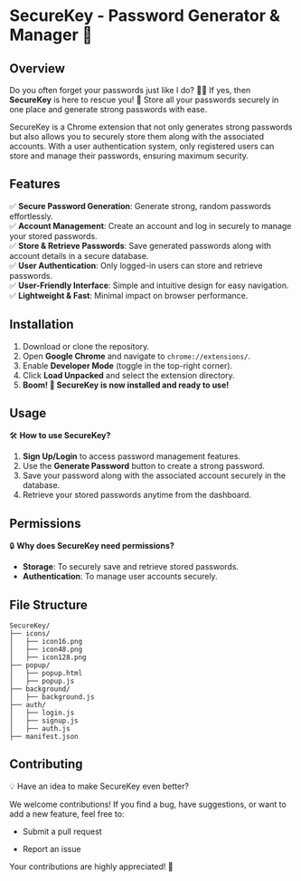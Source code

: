 # SecureKey - Password Generator & Manager 🔐

## Overview
Do you often forget your passwords just like I do? 😵‍💫 If yes, then **SecureKey** is here to rescue you! 🚀 Store all your passwords securely in one place and generate strong passwords with ease.

SecureKey is a Chrome extension that not only generates strong passwords but also allows you to securely store them along with the associated accounts. With a user authentication system, only registered users can store and manage their passwords, ensuring maximum security.

## Features
✅ **Secure Password Generation**: Generate strong, random passwords effortlessly.  
✅ **Account Management**: Create an account and log in securely to manage your stored passwords.  
✅ **Store & Retrieve Passwords**: Save generated passwords along with account details in a secure database.  
✅ **User Authentication**: Only logged-in users can store and retrieve passwords.  
✅ **User-Friendly Interface**: Simple and intuitive design for easy navigation.  
✅ **Lightweight & Fast**: Minimal impact on browser performance.  

## Installation
1. Download or clone the repository.
2. Open **Google Chrome** and navigate to `chrome://extensions/`.
3. Enable **Developer Mode** (toggle in the top-right corner).
4. Click **Load Unpacked** and select the extension directory.
5. **Boom! 🎉 SecureKey is now installed and ready to use!**

## Usage
🛠️ **How to use SecureKey?**  
1. **Sign Up/Login** to access password management features.  
2. Use the **Generate Password** button to create a strong password.  
3. Save your password along with the associated account securely in the database.  
4. Retrieve your stored passwords anytime from the dashboard.  

## Permissions
🔒 **Why does SecureKey need permissions?**  
- **Storage**: To securely save and retrieve stored passwords.  
- **Authentication**: To manage user accounts securely.  

## File Structure
```plaintext
SecureKey/
├── icons/
│   ├── icon16.png
│   ├── icon48.png
│   ├── icon128.png
├── popup/
│   ├── popup.html
│   ├── popup.js
├── background/
│   ├── background.js
├── auth/
│   ├── login.js
│   ├── signup.js
│   ├── auth.js
├── manifest.json
```

## Contributing
💡 Have an idea to make SecureKey even better?

We welcome contributions! If you find a bug, have suggestions, or want to add a new feature, feel free to:

- Submit a pull request

- Report an issue

Your contributions are highly appreciated! 🚀